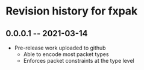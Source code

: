 # Revision history for fxpak

## 0.0.0.1 -- 2021-03-14

* Pre-release work uploaded to github
  - Able to encode most packet types
  - Enforces packet constraints at the type level
